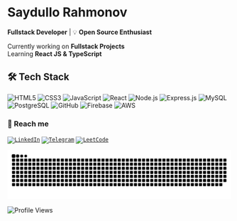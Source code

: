  #  **Saydullo Rahmonov**  

**Fullstack Developer** | 💡 **Open Source Enthusiast**  

Currently working on **Fullstack Projects**  
Learning **React JS & TypeScript**  

## 🛠 Tech Stack  

![HTML5](https://img.shields.io/badge/HTML5-E34F26?style=for-the-badge&logo=html5&logoColor=white)
![CSS3](https://img.shields.io/badge/CSS3-1572B6?style=for-the-badge&logo=css3&logoColor=white)
![JavaScript](https://img.shields.io/badge/JavaScript-F7DF1E?style=for-the-badge&logo=javascript&logoColor=black)
![React](https://img.shields.io/badge/React-61DAFB?style=for-the-badge&logo=react&logoColor=black)
![Node.js](https://img.shields.io/badge/Node.js-339933?style=for-the-badge&logo=node.js&logoColor=white)
![Express.js](https://img.shields.io/badge/Express.js-000000?style=for-the-badge&logo=express&logoColor=white)
![MySQL](https://img.shields.io/badge/MySQL-4479A1?style=for-the-badge&logo=mysql&logoColor=white)
![PostgreSQL](https://img.shields.io/badge/PostgreSQL-4169E1?style=for-the-badge&logo=postgresql&logoColor=white)
![GitHub](https://img.shields.io/badge/GitHub-181717?style=for-the-badge&logo=github&logoColor=white)
![Firebase](https://img.shields.io/badge/Firebase-FFCA28?style=for-the-badge&logo=firebase&logoColor=black)
![AWS](https://img.shields.io/badge/AWS-232F3E?style=for-the-badge&logo=amazon-aws&logoColor=white)









### 🔗 Reach me
<code>[![LinkedIn](https://img.shields.io/badge/LinkedIn-0077B5?style=flat&logo=linkedin&logoColor=white)](https://www.linkedin.com/in/saydullojon-rahmonov/)</code>
<code>[![Telegram](https://img.shields.io/badge/Telegram-26A5E4?style=flat&logo=telegram&logoColor=white)](https://t.me/noneone_sf)</code>
<code>[![LeetCode](https://img.shields.io/badge/LeetCode-FFA116?style=flat&logo=leetcode&logoColor=white)](https://leetcode.com/u/Saydullajon/)</code>




![Snake animation](https://raw.githubusercontent.com/Platane/snk/output/github-contribution-grid-snake-dark.svg)

![Profile Views](https://komarev.com/ghpvc/?username=rahmonovsaydullo&color=green)
